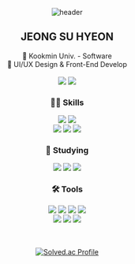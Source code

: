 <div align="center">
  
  ![header](https://capsule-render.vercel.app/api?type=waving&color=7B68EE&height=200&animation=fadeIn&text=112JSHJSH&fontColor=483D8B&fontSize=60&fontAlignY=40)

## JEONG SU HYEON 
🏫 Kookmin Univ. - Software
<br/>
📱 UI/UX Design & Front-End Develop
<br/>
<br/>
<a href="mailto:112jshjsh@kookmin.ac.kr" target="_blank"><img src="https://img.shields.io/badge/112jshjsh@kookmin.ac.kr-EA4335?style=flat-square&logo=gmail&logoColor=white"/></a>
<a href="https://velog.io/@112jshjsh/posts" target="_blank"><img src="https://img.shields.io/badge/velog-20C997?style=flat-square&logo=velog&logoColor=white"/></a>



### 👩‍💻 Skills
<img src="https://img.shields.io/badge/flutter-02569B?style=for-the-badge&logo=flutter&logoColor=white">
<img src="https://img.shields.io/badge/figma-F24E1E?style=for-the-badge&logo=figma&logoColor=white">
<br/>
<img src="https://img.shields.io/badge/dart-0175C2?style=for-the-badge&logo=dart&logoColor=white">
<img src="https://img.shields.io/badge/python-3776AB?style=for-the-badge&logo=python&logoColor=white">
<img src="https://img.shields.io/badge/c++-00599C?style=for-the-badge&logo=cplusplus&logoColor=white">

### 📖 Studying
<img src="https://img.shields.io/badge/html5-E34F26?style=for-the-badge&logo=html5&logoColor=white">
<img src="https://img.shields.io/badge/css3-1572B6?style=for-the-badge&logo=css3&logoColor=white">
<img src="https://img.shields.io/badge/typescript-3178C6?style=for-the-badge&logo=typescript&logoColor=white">

### 🛠️ Tools
<img src="https://img.shields.io/badge/git-F05032?style=for-the-badge&logo=git&logoColor=white">
<img src="https://img.shields.io/badge/github-181717?style=for-the-badge&logo=github&logoColor=white">
<img src="https://img.shields.io/badge/slack-4A154B?style=for-the-badge&logo=slack&logoColor=white">
<img src="https://img.shields.io/badge/notion-000000?style=for-the-badge&logo=notion&logoColor=white">
<br/>
<img src="https://img.shields.io/badge/VSCode-007ACC?style=for-the-badge&logo=visualstudiocode&logoColor=white">
<img src="https://img.shields.io/badge/Android Studio-3DDC84?style=for-the-badge&logo=androidstudio&logoColor=white">
<img src="https://img.shields.io/badge/juptyer-F37626?style=for-the-badge&logo=jupyter&logoColor=white">

<br/>
<br/>
<br/>

[![Solved.ac Profile](http://mazassumnida.wtf/api/v2/generate_badge?boj=112jshjsh)](https://solved.ac/112jshjsh/)

<!--
![Anurag's GitHub stats](https://github-readme-stats.vercel.app/api?username=kmuJSH&show_icons=true&theme=buefy&hide=stars,contribs&count_private=true)
-->

</div>
<!--
**kmujsh/kmujsh** is a ✨ _special_ ✨ repository because its `README.md` (this file) appears on your GitHub profile.

Here are some ideas to get you started:

- 🔭 I’m currently working on ...
- 🌱 I’m currently learning ...
- 👯 I’m looking to collaborate on ...
- 🤔 I’m looking for help with ...
- 💬 Ask me about ...
- 📫 How to reach me: ...
- 😄 Pronouns: ...
- ⚡ Fun fact: ...
-->
